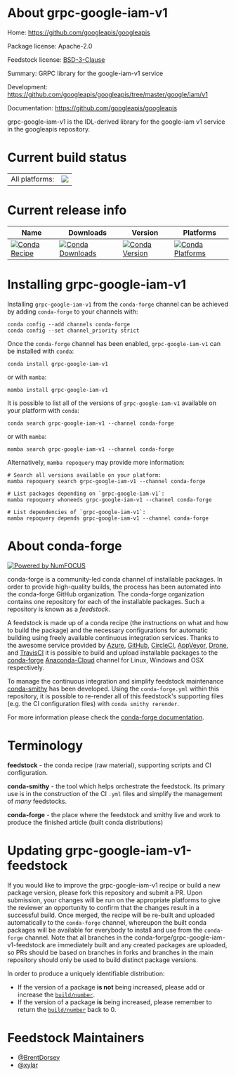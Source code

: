 About grpc-google-iam-v1
========================

Home: https://github.com/googleapis/googleapis

Package license: Apache-2.0

Feedstock license: [BSD-3-Clause](https://github.com/conda-forge/grpc-google-iam-v1-feedstock/blob/main/LICENSE.txt)

Summary: GRPC library for the google-iam-v1 service

Development: https://github.com/googleapis/googleapis/tree/master/google/iam/v1

Documentation: https://github.com/googleapis/googleapis

grpc-google-iam-v1 is the IDL-derived library for the
google-iam v1 service in the googleapis repository.


Current build status
====================


<table><tr><td>All platforms:</td>
    <td>
      <a href="https://dev.azure.com/conda-forge/feedstock-builds/_build/latest?definitionId=6554&branchName=main">
        <img src="https://dev.azure.com/conda-forge/feedstock-builds/_apis/build/status/grpc-google-iam-v1-feedstock?branchName=main">
      </a>
    </td>
  </tr>
</table>

Current release info
====================

| Name | Downloads | Version | Platforms |
| --- | --- | --- | --- |
| [![Conda Recipe](https://img.shields.io/badge/recipe-grpc--google--iam--v1-green.svg)](https://anaconda.org/conda-forge/grpc-google-iam-v1) | [![Conda Downloads](https://img.shields.io/conda/dn/conda-forge/grpc-google-iam-v1.svg)](https://anaconda.org/conda-forge/grpc-google-iam-v1) | [![Conda Version](https://img.shields.io/conda/vn/conda-forge/grpc-google-iam-v1.svg)](https://anaconda.org/conda-forge/grpc-google-iam-v1) | [![Conda Platforms](https://img.shields.io/conda/pn/conda-forge/grpc-google-iam-v1.svg)](https://anaconda.org/conda-forge/grpc-google-iam-v1) |

Installing grpc-google-iam-v1
=============================

Installing `grpc-google-iam-v1` from the `conda-forge` channel can be achieved by adding `conda-forge` to your channels with:

```
conda config --add channels conda-forge
conda config --set channel_priority strict
```

Once the `conda-forge` channel has been enabled, `grpc-google-iam-v1` can be installed with `conda`:

```
conda install grpc-google-iam-v1
```

or with `mamba`:

```
mamba install grpc-google-iam-v1
```

It is possible to list all of the versions of `grpc-google-iam-v1` available on your platform with `conda`:

```
conda search grpc-google-iam-v1 --channel conda-forge
```

or with `mamba`:

```
mamba search grpc-google-iam-v1 --channel conda-forge
```

Alternatively, `mamba repoquery` may provide more information:

```
# Search all versions available on your platform:
mamba repoquery search grpc-google-iam-v1 --channel conda-forge

# List packages depending on `grpc-google-iam-v1`:
mamba repoquery whoneeds grpc-google-iam-v1 --channel conda-forge

# List dependencies of `grpc-google-iam-v1`:
mamba repoquery depends grpc-google-iam-v1 --channel conda-forge
```


About conda-forge
=================

[![Powered by
NumFOCUS](https://img.shields.io/badge/powered%20by-NumFOCUS-orange.svg?style=flat&colorA=E1523D&colorB=007D8A)](https://numfocus.org)

conda-forge is a community-led conda channel of installable packages.
In order to provide high-quality builds, the process has been automated into the
conda-forge GitHub organization. The conda-forge organization contains one repository
for each of the installable packages. Such a repository is known as a *feedstock*.

A feedstock is made up of a conda recipe (the instructions on what and how to build
the package) and the necessary configurations for automatic building using freely
available continuous integration services. Thanks to the awesome service provided by
[Azure](https://azure.microsoft.com/en-us/services/devops/), [GitHub](https://github.com/),
[CircleCI](https://circleci.com/), [AppVeyor](https://www.appveyor.com/),
[Drone](https://cloud.drone.io/welcome), and [TravisCI](https://travis-ci.com/)
it is possible to build and upload installable packages to the
[conda-forge](https://anaconda.org/conda-forge) [Anaconda-Cloud](https://anaconda.org/)
channel for Linux, Windows and OSX respectively.

To manage the continuous integration and simplify feedstock maintenance
[conda-smithy](https://github.com/conda-forge/conda-smithy) has been developed.
Using the ``conda-forge.yml`` within this repository, it is possible to re-render all of
this feedstock's supporting files (e.g. the CI configuration files) with ``conda smithy rerender``.

For more information please check the [conda-forge documentation](https://conda-forge.org/docs/).

Terminology
===========

**feedstock** - the conda recipe (raw material), supporting scripts and CI configuration.

**conda-smithy** - the tool which helps orchestrate the feedstock.
                   Its primary use is in the construction of the CI ``.yml`` files
                   and simplify the management of *many* feedstocks.

**conda-forge** - the place where the feedstock and smithy live and work to
                  produce the finished article (built conda distributions)


Updating grpc-google-iam-v1-feedstock
=====================================

If you would like to improve the grpc-google-iam-v1 recipe or build a new
package version, please fork this repository and submit a PR. Upon submission,
your changes will be run on the appropriate platforms to give the reviewer an
opportunity to confirm that the changes result in a successful build. Once
merged, the recipe will be re-built and uploaded automatically to the
`conda-forge` channel, whereupon the built conda packages will be available for
everybody to install and use from the `conda-forge` channel.
Note that all branches in the conda-forge/grpc-google-iam-v1-feedstock are
immediately built and any created packages are uploaded, so PRs should be based
on branches in forks and branches in the main repository should only be used to
build distinct package versions.

In order to produce a uniquely identifiable distribution:
 * If the version of a package **is not** being increased, please add or increase
   the [``build/number``](https://docs.conda.io/projects/conda-build/en/latest/resources/define-metadata.html#build-number-and-string).
 * If the version of a package **is** being increased, please remember to return
   the [``build/number``](https://docs.conda.io/projects/conda-build/en/latest/resources/define-metadata.html#build-number-and-string)
   back to 0.

Feedstock Maintainers
=====================

* [@BrentDorsey](https://github.com/BrentDorsey/)
* [@xylar](https://github.com/xylar/)

